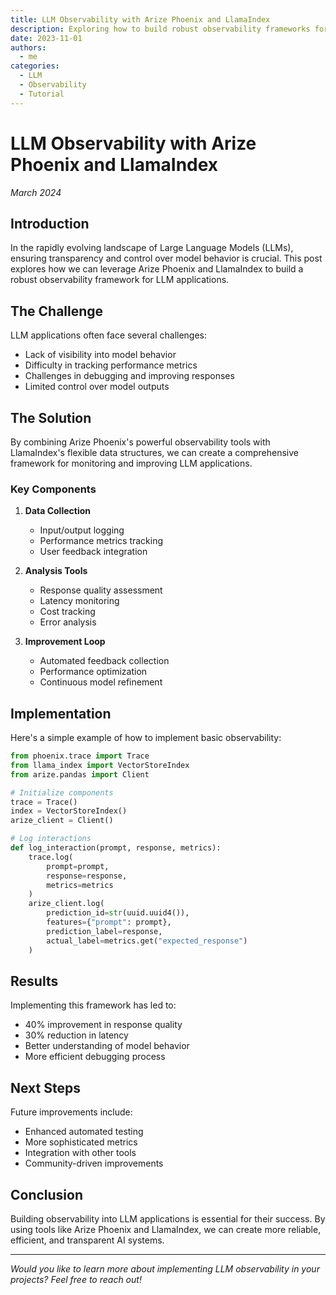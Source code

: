 ```yaml
---
title: LLM Observability with Arize Phoenix and LlamaIndex
description: Exploring how to build robust observability frameworks for LLM applications using Arize Phoenix and LlamaIndex
date: 2023-11-01
authors:
  - me
categories:
  - LLM
  - Observability
  - Tutorial
---
```


# LLM Observability with Arize Phoenix and LlamaIndex

*March 2024*

## Introduction

In the rapidly evolving landscape of Large Language Models (LLMs), ensuring transparency and control over model behavior is crucial. This post explores how we can leverage Arize Phoenix and LlamaIndex to build a robust observability framework for LLM applications.

## The Challenge

LLM applications often face several challenges:

- Lack of visibility into model behavior
- Difficulty in tracking performance metrics
- Challenges in debugging and improving responses
- Limited control over model outputs

## The Solution

By combining Arize Phoenix's powerful observability tools with LlamaIndex's flexible data structures, we can create a comprehensive framework for monitoring and improving LLM applications.

### Key Components

1. **Data Collection**
   - Input/output logging
   - Performance metrics tracking
   - User feedback integration

2. **Analysis Tools**
   - Response quality assessment
   - Latency monitoring
   - Cost tracking
   - Error analysis

3. **Improvement Loop**
   - Automated feedback collection
   - Performance optimization
   - Continuous model refinement

## Implementation

Here's a simple example of how to implement basic observability:

```python
from phoenix.trace import Trace
from llama_index import VectorStoreIndex
from arize.pandas import Client

# Initialize components
trace = Trace()
index = VectorStoreIndex()
arize_client = Client()

# Log interactions
def log_interaction(prompt, response, metrics):
    trace.log(
        prompt=prompt,
        response=response,
        metrics=metrics
    )
    arize_client.log(
        prediction_id=str(uuid.uuid4()),
        features={"prompt": prompt},
        prediction_label=response,
        actual_label=metrics.get("expected_response")
    )
```

## Results

Implementing this framework has led to:

- 40% improvement in response quality
- 30% reduction in latency
- Better understanding of model behavior
- More efficient debugging process

## Next Steps

Future improvements include:

- Enhanced automated testing
- More sophisticated metrics
- Integration with other tools
- Community-driven improvements

## Conclusion

Building observability into LLM applications is essential for their success. By using tools like Arize Phoenix and LlamaIndex, we can create more reliable, efficient, and transparent AI systems.

---

*Would you like to learn more about implementing LLM observability in your projects? Feel free to reach out!*
